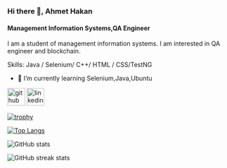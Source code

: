 ### Hi there 👋, Ahmet Hakan
#### Management Information Systems,QA Engineer
I am a student of management information systems. I am interested in QA engineer and blockchain.


Skills: Java / Selenium/ C++/ HTML / CSS/TestNG

- 🌱 I’m currently learning Selenium,Java,Ubuntu


[<img src='https://cdn.jsdelivr.net/npm/simple-icons@3.0.1/icons/github.svg' alt='github' height='40'>](https://github.com/suhrabbey)  [<img src='https://cdn.jsdelivr.net/npm/simple-icons@3.0.1/icons/linkedin.svg' alt='linkedin' height='40'>](https://www.linkedin.com/in/https://www.linkedin.com/in/ahmet-hakan-erceylan-0aa357261//)  

[![trophy](https://github-profile-trophy.vercel.app/?username=suhrabbey)](https://github.com/ryo-ma/github-profile-trophy)

[![Top Langs](https://github-readme-stats.vercel.app/api/top-langs/?username=suhrabbey)](https://github.com/anuraghazra/github-readme-stats)

![GitHub stats](https://github-readme-stats.vercel.app/api?username=suhrabbey&show_icons=true)  

![GitHub streak stats](https://streak-stats.demolab.com/?user=suhrabbey)  

